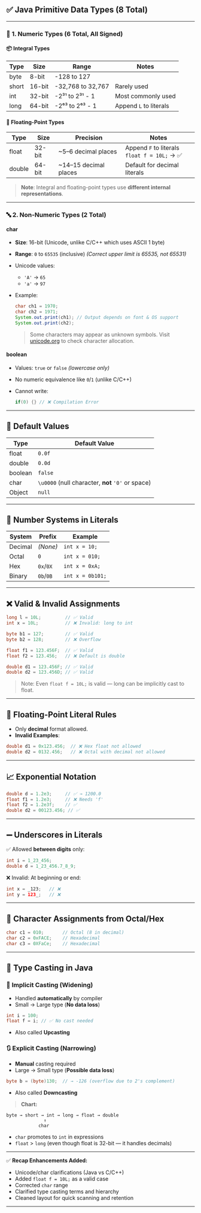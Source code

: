 ## ✅ **Java Primitive Data Types (8 Total)**

---

### 🔢 **1. Numeric Types (6 Total, All Signed)**

#### 📦 **Integral Types**

| Type  | Size   | Range             | Notes                  |
| ----- | ------ | ----------------- | ---------------------- |
| byte  | 8-bit  | -128 to 127       |                        |
| short | 16-bit | -32,768 to 32,767 | Rarely used            |
| int   | 32-bit | -2³¹ to 2³¹ - 1   | Most commonly used     |
| long  | 64-bit | -2⁶³ to 2⁶³ - 1   | Append `L` to literals |

#### 🌊 **Floating-Point Types**

| Type   | Size   | Precision              | Notes                                          |
| ------ | ------ | ---------------------- | ---------------------------------------------- |
| float  | 32-bit | \~5–6 decimal places   | Append `F` to literals<br>`float f = 10L;` → ✅ |
| double | 64-bit | \~14–15 decimal places | Default for decimal literals                   |

> **Note**: Integral and floating-point types use **different internal representations**.

---

### 🔤 **2. Non-Numeric Types (2 Total)**

#### **char**

* **Size**: 16-bit (Unicode, unlike C/C++ which uses ASCII 1 byte)
* **Range**: `0` to `65535` (inclusive) *(Correct upper limit is 65535, not 65531)*
* Unicode values:

  * `'A'` → `65`
  * `'a'` → `97`
* Example:

  ```java
  char ch1 = 1970;
  char ch2 = 1971;
  System.out.print(ch1); // Output depends on font & OS support
  System.out.print(ch2);
  ```

  > Some characters may appear as unknown symbols. Visit [unicode.org](https://unicode.org) to check character allocation.

#### **boolean**

* Values: `true` or `false` *(lowercase only)*
* No numeric equivalence like `0`/`1` (unlike C/C++)
* Cannot write:

  ```java
  if(0) {} // ❌ Compilation Error
  ```

---

## 🧮 **Default Values**

| Type    | Default Value                                     |
| ------- | ------------------------------------------------- |
| float   | `0.0f`                                            |
| double  | `0.0d`                                            |
| boolean | `false`                                           |
| char    | `\u0000` (null character, **not** `'0'` or space) |
| Object  | `null`                                            |

---

## 🔢 **Number Systems in Literals**

| System  | Prefix    | Example          |
| ------- | --------- | ---------------- |
| Decimal | *(None)*  | `int x = 10;`    |
| Octal   | `0`       | `int x = 010;`   |
| Hex     | `0x`/`0X` | `int x = 0xA;`   |
| Binary  | `0b`/`0B` | `int x = 0b101;` |

---

## ❌ **Valid & Invalid Assignments**

```java
long l = 10L;         // ✅ Valid
int x = 10L;          // ❌ Invalid: long to int

byte b1 = 127;        // ✅ Valid
byte b2 = 128;        // ❌ Overflow

float f1 = 123.456F;  // ✅ Valid
float f2 = 123.456;   // ❌ Default is double

double d1 = 123.456F; // ✅ Valid
double d2 = 123.456D; // ✅ Valid
```

> Note: Even `float f = 10L;` is valid — long can be implicitly cast to float.

---

## 📐 **Floating-Point Literal Rules**

* Only **decimal** format allowed.
* **Invalid Examples**:

```java
double d1 = 0x123.456;  // ❌ Hex float not allowed
double d2 = 0132.456;   // ❌ Octal with decimal not allowed
```

---

## 📈 **Exponential Notation**

```java
double d = 1.2e3;     // ✅ → 1200.0
float f1 = 1.2e3;     // ❌ Needs 'f'
float f2 = 1.2e3f;    // ✅
double d2 = 00123.456; // ✅
```

---

## ➖ **Underscores in Literals**

✅ Allowed **between digits** only:

```java
int i = 1_23_456;
double d = 1_23_456.7_8_9;
```

❌ Invalid: At beginning or end:

```java
int x = _123;   // ❌
int y = 123_;   // ❌
```

---

## 🔣 **Character Assignments from Octal/Hex**

```java
char c1 = 010;       // Octal (8 in decimal)
char c2 = 0xFACE;    // Hexadecimal
char c3 = 0XFaCe;    // Hexadecimal
```

---

## 🔁 **Type Casting in Java**

### 🔄 **Implicit Casting (Widening)**

* Handled **automatically** by compiler
* Small → Large type (**No data loss**)

```java
int i = 100;
float f = i; // ✅ No cast needed
```

* Also called **Upcasting**

### 🔃 **Explicit Casting (Narrowing)**

* **Manual** casting required
* Large → Small type (**Possible data loss**)

```java
byte b = (byte)130;  // → -126 (overflow due to 2's complement)
```

* Also called **Downcasting**

> **Chart:**

```
byte → short → int → long → float → double
              ↑
            char
```

* `char` promotes to `int` in expressions
* `float` > `long` (even though float is 32-bit — it handles decimals)

---

✅ **Recap Enhancements Added:**

* Unicode/char clarifications (Java vs C/C++)
* Added `float f = 10L;` as a valid case
* Corrected `char` range
* Clarified type casting terms and hierarchy
* Cleaned layout for quick scanning and retention

---
